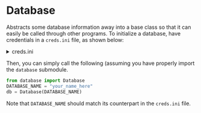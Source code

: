 # Database

Abstracts some database information away into a base class so that it can easily be called through other programs. To initialize a database, have credentials in a `creds.ini` file, as shown below:


<details>
<summary>creds.ini</summary>

```ini
[DATABASE_NAME]
host=
port=
user=
password=
database=
```

`DATABASE_NAME` represents an arbitrary name of the database which you will call in a script. The rest of the information should be filled out depending on the database being accessed.

</details>

Then, you can simply call the following (assuming you have properly import the `database` submodule. 

```python
from database import Database
DATABASE_NAME = "your_name_here"
db = Database(DATABASE_NAME)
```
Note that `DATABASE_NAME` should match its counterpart in the `creds.ini` file.

